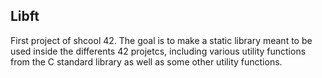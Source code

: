## Libft
First project of shcool 42.
The goal is to make a static library meant to be used inside the differents 42 projetcs, including various utility functions from the C standard library as well as some other utility functions.
